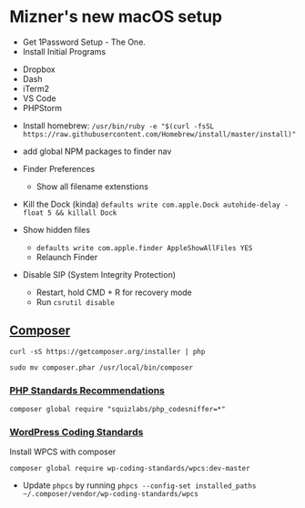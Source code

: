 # Mizner's new macOS setup

* Get 1Password Setup - The One.
* Install Initial Programs
 - Dropbox
 - Dash
 - iTerm2
 - VS Code
 - PHPStorm

* Install homebrew: `/usr/bin/ruby -e "$(curl -fsSL https://raw.githubusercontent.com/Homebrew/install/master/install)"`




* add global NPM packages to finder nav
* Finder Preferences
  - Show all filename extenstions
* Kill the Dock (kinda) `defaults write com.apple.Dock autohide-delay -float 5 && killall Dock`
* Show hidden files 
  - `defaults write com.apple.finder AppleShowAllFiles YES`
  - Relaunch Finder
* Disable SIP (System Integrity Protection)
  - Restart, hold CMD + R for recovery mode
  - Run `csrutil disable`

## [Composer](https://getcomposer.org/)
`curl -sS https://getcomposer.org/installer | php` 

`sudo mv composer.phar /usr/local/bin/composer`

### [PHP Standards Recommendations](http://www.php-fig.org/psr/)

`composer global require "squizlabs/php_codesniffer=*"`

### [WordPress Coding Standards](https://github.com/WordPress-Coding-Standards/WordPress-Coding-Standards/)

Install WPCS with composer

`composer global require wp-coding-standards/wpcs:dev-master`
* Update `phpcs` by running `phpcs --config-set installed_paths ~/.composer/vendor/wp-coding-standards/wpcs`
